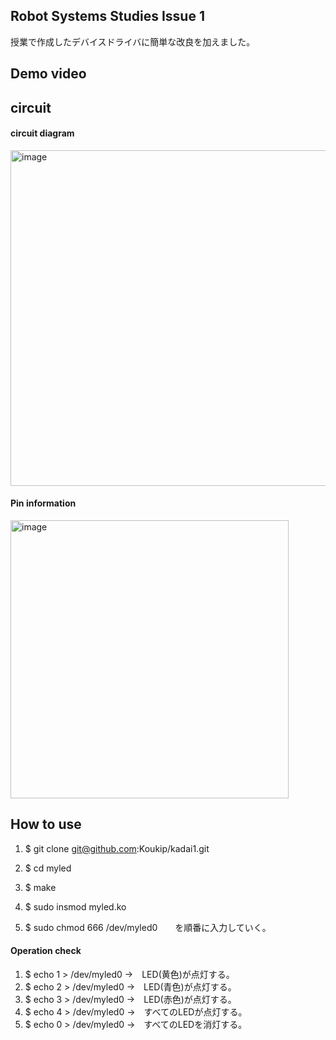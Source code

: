 ## Robot Systems Studies Issue 1

授業で作成したデバイスドライバに簡単な改良を加えました。

## Demo video

## circuit

#### circuit diagram

<img width="537" alt="image" src="https://user-images.githubusercontent.com/93635163/146634878-c7e725a5-cbb8-4ada-a18c-b00f0ee15705.png">


#### Pin information

<img width="445" alt="image" src="https://user-images.githubusercontent.com/93635163/146634724-6ab11f8a-d45d-4fd2-a36d-2ab32e63be78.png">




## How to use

1.  $ git clone git@github.com:Koukip/kadai1.git

2.  $ cd myled

3.  $ make

4.  $ sudo insmod myled.ko

5.  $ sudo chmod 666 /dev/myled0　　を順番に入力していく。

#### Operation check

1.  $ echo 1 > /dev/myled0    →　LED(黄色)が点灯する。
2.  $ echo 2 > /dev/myled0    →　LED(青色)が点灯する。
3.  $ echo 3 > /dev/myled0    →　LED(赤色)が点灯する。
4.  $ echo 4 > /dev/myled0    →　すべてのLEDが点灯する。
5.  $ echo 0 > /dev/myled0    →　すべてのLEDを消灯する。




 
 
 
 
 


